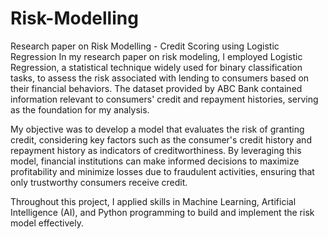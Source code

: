 # Risk-Modelling
Research paper on Risk Modelling - Credit Scoring using Logistic Regression
In my research paper on risk modeling, I employed Logistic Regression, a statistical technique widely used for binary classification tasks, to assess the risk associated with lending to consumers based on their financial behaviors. The dataset provided by ABC Bank contained information relevant to consumers' credit and repayment histories, serving as the foundation for my analysis.

My objective was to develop a model that evaluates the risk of granting credit, considering key factors such as the consumer's credit history and repayment history as indicators of creditworthiness. By leveraging this model, financial institutions can make informed decisions to maximize profitability and minimize losses due to fraudulent activities, ensuring that only trustworthy consumers receive credit.

Throughout this project, I applied skills in Machine Learning, Artificial Intelligence (AI), and Python programming to build and implement the risk model effectively.
